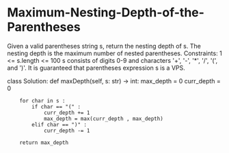 # Maximum-Nesting-Depth-of-the-Parentheses

Given a valid parentheses string s, return the nesting depth of s. The nesting depth is the maximum number of nested parentheses.
Constraints:
1 <= s.length <= 100
s consists of digits 0-9 and characters '+', '-', '*', '/', '(', and ')'.
It is guaranteed that parentheses expression s is a VPS.

class Solution:
    def maxDepth(self, s: str) -> int:
        max_depth = 0 
        curr_depth = 0 

        for char in s :
            if char == "(" :
                curr_depth += 1
                max_depth = max(curr_depth , max_depth) 
            elif char == ")" :
                curr_depth -= 1

        return max_depth
        
